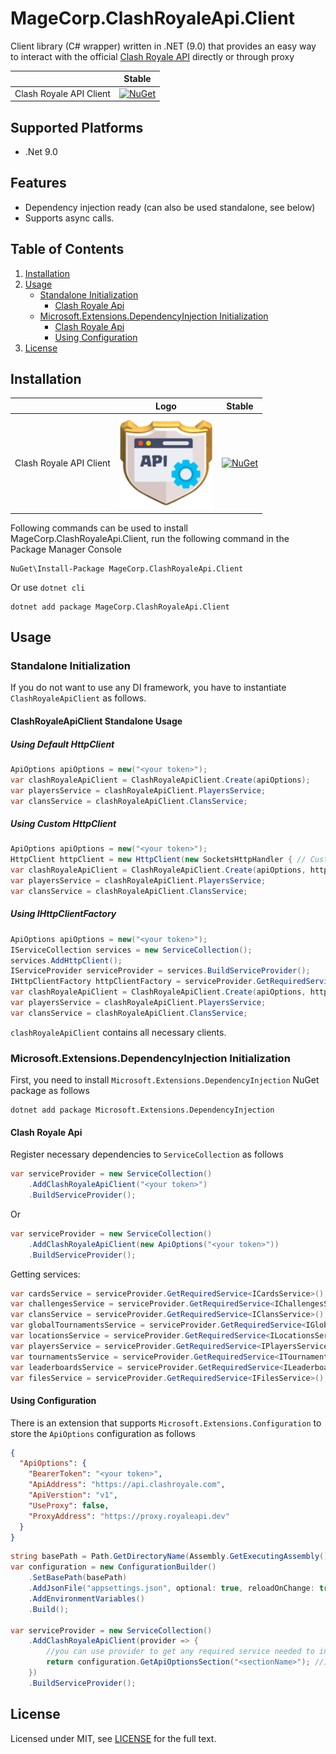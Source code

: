 # MageCorp.ClashRoyaleApi.Client
Client library (C# wrapper) written in .NET (9.0) that provides an easy way to interact with the official  [Clash Royale API](https://developer.clashroyale.com) directly or through proxy

|                         | Stable                                                                                                                                  |
| ----------------------- | --------------------------------------------------------------------------------------------------------------------------------------- |
| Clash Royale API Client | [![NuGet](https://img.shields.io/nuget/v/MageCorp.ClashRoyaleApi.Client.svg)](https://www.nuget.org/packages/MageCorp.ClashRoyaleApi.Client/) |

## Supported Platforms
- .Net 9.0

## Features

- Dependency injection ready (can also be used standalone, see below)
- Supports async calls.

## Table of Contents

1. [Installation](#installation)
2. [Usage](#usage)
   - [Standalone Initialization](#standalone-initialization)
     - [Clash Royale Api](#clashroyaleapistandalone)
   - [Microsoft.Extensions.DependencyInjection Initialization](#di-initialization)
     - [Clash Royale Api](#clash-royale-api)
     - [Using Configuration](#using-configuration)
3. [License](#license)

## <a name="installation"></a> Installation

|                                       | Logo                                                                                                                                                                              | Stable                                                                                                                                  | 
| ------------------------------------- | --------------------------------------------------------------------------------------------------------------------------------------------------------------------------------- | --------------------------------------------------------------------------------------------------------------------------------------- | 
| Clash Royale API Client               | <img src="https://raw.githubusercontent.com/rodrigopiccelli/MageCorp.ClashRoyaleApi.Client/master/icon.png" width="150" height="150" title="Github Logo"> | [![NuGet](https://img.shields.io/nuget/v/MageCorp.ClashRoyaleApi.Client.svg)](https://www.nuget.org/packages/MageCorp.ClashRoyaleApi.Client/) |

Following commands can be used to install MageCorp.ClashRoyaleApi.Client, run the following command in the Package Manager Console

```
NuGet\Install-Package MageCorp.ClashRoyaleApi.Client
```
Or use `dotnet cli`

```
dotnet add package MageCorp.ClashRoyaleApi.Client
```

## <a name="usage"></a> Usage

### <a name="standalone-initialization"></a> Standalone Initialization

If you do not want to use any DI framework, you have to instantiate `ClashRoyaleApiClient` as follows.

#### <a name="clashroyaleapistandalone"></a> ClashRoyaleApiClient Standalone Usage

##### Using Default HttpClient

```csharp
ApiOptions apiOptions = new("<your token>");
var clashRoyaleApiClient = ClashRoyaleApiClient.Create(apiOptions);
var playersService = clashRoyaleApiClient.PlayersService;
var clansService = clashRoyaleApiClient.ClansService;
```

##### Using Custom HttpClient

```csharp
ApiOptions apiOptions = new("<your token>");
HttpClient httpClient = new HttpClient(new SocketsHttpHandler { // Custom configuration for HttpClient }); 
var clashRoyaleApiClient = ClashRoyaleApiClient.Create(apiOptions, httpClient);
var playersService = clashRoyaleApiClient.PlayersService;
var clansService = clashRoyaleApiClient.ClansService;
```

##### Using IHttpClientFactory

```csharp
ApiOptions apiOptions = new("<your token>");
IServiceCollection services = new ServiceCollection();
services.AddHttpClient();
IServiceProvider serviceProvider = services.BuildServiceProvider();
IHttpClientFactory httpClientFactory = serviceProvider.GetRequiredService();
var clashRoyaleApiClient = ClashRoyaleApiClient.Create(apiOptions, httpClientFactory);
var playersService = clashRoyaleApiClient.PlayersService;
var clansService = clashRoyaleApiClient.ClansService;
```


`clashRoyaleApiClient` contains all necessary clients.

### <a name="di-initialization"></a> Microsoft.Extensions.DependencyInjection Initialization

First, you need to install `Microsoft.Extensions.DependencyInjection` NuGet package as follows

```
dotnet add package Microsoft.Extensions.DependencyInjection
```

#### <a name="clash-royale-api"></a> Clash Royale Api

Register necessary dependencies to `ServiceCollection` as follows

```csharp
var serviceProvider = new ServiceCollection()
    .AddClashRoyaleApiClient("<your token>")
    .BuildServiceProvider();
```
Or
```csharp
var serviceProvider = new ServiceCollection()
    .AddClashRoyaleApiClient(new ApiOptions("<your token>"))
    .BuildServiceProvider();
```
Getting services:
```csharp
var cardsService = serviceProvider.GetRequiredService<ICardsService>();
var challengesService = serviceProvider.GetRequiredService<IChallengesService>();
var clansService = serviceProvider.GetRequiredService<IClansService>();
var globalTournamentsService = serviceProvider.GetRequiredService<IGlobalTournamentsService>();
var locationsService = serviceProvider.GetRequiredService<ILocationsService>();
var playersService = serviceProvider.GetRequiredService<IPlayersService>();
var tournamentsService = serviceProvider.GetRequiredService<ITournamentsService>();
var leaderboardsService = serviceProvider.GetRequiredService<ILeaderboardsService>();
var filesService = serviceProvider.GetRequiredService<IFilesService>();
```

#### <a name="using-configuration"></a> Using Configuration

There is an extension that supports `Microsoft.Extensions.Configuration` to store the `ApiOptions` configuration as follows

```json
{
  "ApiOptions": {
    "BearerToken": "<your token>",
    "ApiAddress": "https://api.clashroyale.com",
    "ApiVerstion": "v1",
    "UseProxy": false,
    "ProxyAddress": "https://proxy.royaleapi.dev"
  }
}
```

```csharp
string basePath = Path.GetDirectoryName(Assembly.GetExecutingAssembly().Location) ?? string.Empty;
var configuration = new ConfigurationBuilder()
    .SetBasePath(basePath)
    .AddJsonFile("appsettings.json", optional: true, reloadOnChange: true)
    .AddEnvironmentVariables()
    .Build();
    
var serviceProvider = new ServiceCollection()
    .AddClashRoyaleApiClient(provider => {
        //you can use provider to get any required service needed to initialize your ApiOptions
        return configuration.GetApiOptionsSection("<sectionName>"); //if you don't specify the sectionName it will be "ApiOptions" by default
    })
    .BuildServiceProvider();
```



## <a name="license"></a> License

Licensed under MIT, see [LICENSE](LICENSE) for the full text.

